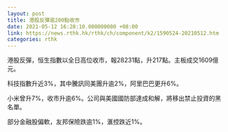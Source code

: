 ```yaml
---
layout: post
title: 港股反彈逾200點收市
date: 2021-05-12 16:28:10.000000000 +08:00
link: https://news.rthk.hk/rthk/ch/component/k2/1590524-20210512.htm
categories: rthk
---
```


港股反彈，恒生指數以全日高位收市，報28231點，升217點。主板成交1609億元。

科技指數升近3%，其中騰訊同美團升逾2%，阿里巴巴更升6%。

小米曾升7%，收市升逾6%。公司與美國國防部達成和解，將移出禁止投資的黑名單。

部分金融股偏軟，友邦保險跌逾1%，滙控跌近1%。

